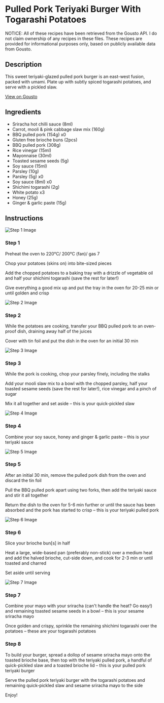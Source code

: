 # Pulled Pork Teriyaki Burger With Togarashi Potatoes

NOTICE: All of these recipes have been retrieved from the Gousto API. I do not claim ownership of any recipes in these files. These recipes are provided for informational purposes only, based on publicly available data from Gousto.

## Description

This sweet teriyaki-glazed pulled pork burger is an east-west fusion, packed with umami. Plate up with subtly spiced togarashi potatoes, and serve with a pickled slaw.

[View on Gousto](https://www.gousto.co.uk/recipes/cookbook/pulled-pork-teriyaki-burger-with-togarashi-potatoes)

## Ingredients

- Sriracha hot chilli sauce (8ml)
- Carrot, mooli & pink cabbage slaw mix (160g)
- BBQ pulled pork (154g) x0
- Gluten free brioche buns (2pcs)
- BBQ pulled pork (308g)
- Rice vinegar (15ml)
- Mayonnaise (30ml)
- Toasted sesame seeds (5g)
- Soy sauce (15ml)
- Parsley (10g)
- Parsley (5g) x0
- Soy sauce (8ml) x0
- Shichimi togarashi (2g)
- White potato x3
- Honey (25g)
- Ginger & garlic paste (15g)

## Instructions

![Step 1 Image](https://production-media.gousto.co.uk/cms/recipe-step-image/Step-1-1663681687382-x200.jpg)

### Step 1

Preheat the oven to 220°C/ 200°C (fan)/ gas 7

Chop your potatoes (skins on) into bite-sized pieces

Add the chopped potatoes to a baking tray with a drizzle of vegetable oil and half your shichimi togarashi (save the rest for later!)

Give everything a good mix up and put the tray in the oven for 20-25 min or until golden and crisp

![Step 2 Image](https://production-media.gousto.co.uk/cms/recipe-step-image/Step-2-1663681690683-x200.jpg)

### Step 2

While the potatoes are cooking, transfer your BBQ pulled pork to an oven-proof dish, draining away half of the juices

Cover with tin foil and put the dish in the oven for an initial 30 min

![Step 3 Image](https://production-media.gousto.co.uk/cms/recipe-step-image/Step-3-1663681694712-x200.jpg)

### Step 3

While the pork is cooking, chop your parsley finely, including the stalks

Add your mooli slaw mix to a bowl with the chopped parsley, half your toasted sesame seeds (save the rest for later!), rice vinegar and a pinch of sugar

Mix it all together and set aside – this is your quick-pickled slaw

![Step 4 Image](https://production-media.gousto.co.uk/cms/recipe-step-image/Step-4-copy-2-1718092035351-x200.jpg)

### Step 4

Combine your soy sauce, honey and ginger & garlic paste – this is your teriyaki sauce

![Step 5 Image](https://production-media.gousto.co.uk/cms/recipe-step-image/Step-5-copy-1718092041549-x200.jpg)

### Step 5

After an initial 30 min, remove the pulled pork dish from the oven and discard the tin foil

Pull the BBQ pulled pork apart using two forks, then add the teriyaki sauce and stir it all together

Return the dish to the oven for 5-6 min further or until the sauce has been absorbed and the pork has started to crisp – this is your teriyaki pulled pork

![Step 6 Image](https://production-media.gousto.co.uk/cms/recipe-step-image/Step-6-copy-1718092044976-x200.jpg)

### Step 6

Slice your brioche bun[s] in half

Heat a large, wide-based pan (preferably non-stick) over a medium heat and add the halved brioche, cut-side down, and cook for 2-3 min or until toasted and charred

Set aside until serving

![Step 7 Image](https://production-media.gousto.co.uk/cms/recipe-step-image/Step-7-copy-1718092048916-x200.jpg)

### Step 7

Combine your mayo with your sriracha (can't handle the heat? Go easy!) and remaining toasted sesame seeds in a bowl – this is your sesame sriracha mayo

Once golden and crispy, sprinkle the remaining shichimi togarashi over the potatoes – these are your togarashi potatoes

### Step 8

To build your burger, spread a dollop of sesame sriracha mayo onto the toasted brioche base, then top with the teriyaki pulled pork, a handful of quick-pickled slaw and a toasted brioche lid – this is your pulled pork teriyaki burger

Serve the pulled pork teriyaki burger with the togarashi potatoes and remaining quick-pickled slaw and sesame sriracha mayo to the side

Enjoy!

